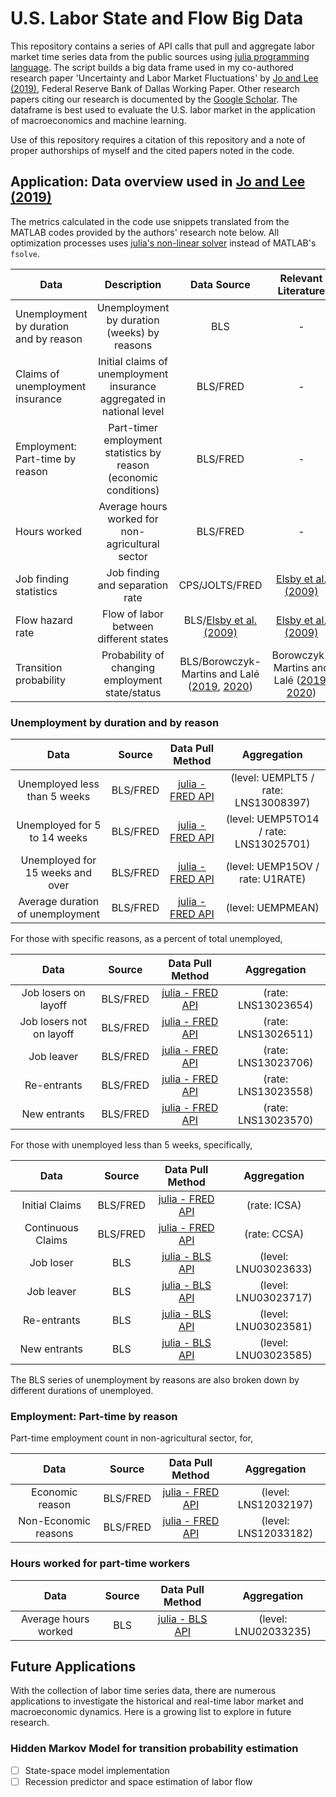 # U.S. Labor State and Flow Big Data

This repository contains a series of API calls that pull and aggregate labor market time series data from the public sources using [julia programming language](https://github.com/JuliaLang/julia). The script builds a big data frame used in my co-authored research paper 'Uncertainty and Labor Market Fluctuations' by [Jo and Lee (2019)](https://doi.org/10.24149/wp1904), Federal Reserve Bank of Dallas Working Paper. Other research papers citing our research is documented by the [Google Scholar](https://scholar.google.com/scholar?cites=9919406685530542947&as_sdt=5,44&sciodt=0,44&hl=en). The dataframe is best used to evaluate the U.S. labor market in the application of macroeconomics and machine learning.

Use of this repository requires a citation of this repository and a note of proper authorships of myself and the cited papers noted in the code.

## Application: Data overview used in [Jo and Lee (2019)](https://doi.org/10.24149/wp1904)
The metrics calculated in the code use snippets translated from the MATLAB codes provided by the authors' research note below. All optimization processes uses [julia's non-linear solver](https://docs.sciml.ai/NonlinearSolve/stable/) instead of MATLAB's `fsolve`.

| Data | Description | Data Source | Relevant Literature |
| --- | :---: | :---: | :---: |
| Unemployment by duration and by reason | Unemployment by duration (weeks) by reasons | BLS |  - |
| Claims of unemployment insurance | Initial claims of unemployment insurance aggregated in national level | BLS/FRED | - | - |
| Employment: Part-time by reason | Part-timer employment statistics by reason (economic conditions) | BLS/FRED | - |
| Hours worked | Average hours worked for non-agricultural sector | BLS/FRED | - |
| Job finding statistics | Job finding and separation rate | CPS/JOLTS/FRED | [Elsby et al. (2009)](https://doi.org/10.1257/mac.1.1.84) |
| Flow hazard rate | Flow of labor between different states | BLS/[Elsby et al. (2009)](https://doi.org/10.1257/mac.1.1.84) | [Elsby et al. (2009)](https://doi.org/10.1257/mac.1.1.84) |
| Transition probability | Probability of changing employment state/status | BLS/Borowczyk-Martins and Lalé ([2019](https://doi.org/10.1257/mac.20160078), [2020](https://doi.org/10.1016/j.labeco.2020.101940)) | Borowczyk-Martins and Lalé ([2019](https://doi.org/10.1257/mac.20160078), [2020](https://doi.org/10.1016/j.labeco.2020.101940)) |

### Unemployment by duration and by reason

| Data | Source | Data Pull Method | Aggregation |
| :---: | :---: | :---: | :---: |
| Unemployed less than 5 weeks | BLS/FRED | [julia - FRED API](https://github.com/micahjsmith/FredData.jl) | (level: UEMPLT5 / rate: LNS13008397) |
| Unemployed for 5 to 14 weeks | BLS/FRED | [julia - FRED API](https://github.com/micahjsmith/FredData.jl) | (level: UEMP5TO14 / rate: LNS13025701) |
| Unemployed for 15 weeks and over | BLS/FRED | [julia - FRED API](https://github.com/micahjsmith/FredData.jl) | (level: UEMP15OV / rate: U1RATE) |
| Average duration of unemployment | BLS/FRED | [julia - FRED API](https://github.com/micahjsmith/FredData.jl) | (level: UEMPMEAN) |

For those with specific reasons, as a percent of total unemployed,

| Data | Source | Data Pull Method | Aggregation |
| :---: | :---: | :---: | :---: |
| Job losers on layoff | BLS/FRED | [julia - FRED API](https://github.com/micahjsmith/FredData.jl) | (rate: LNS13023654) |
| Job losers not on layoff | BLS/FRED | [julia - FRED API](https://github.com/micahjsmith/FredData.jl) | (rate: LNS13026511) |
| Job leaver | BLS/FRED | [julia - FRED API](https://github.com/micahjsmith/FredData.jl) | (rate: LNS13023706) |
| Re-entrants | BLS/FRED | [julia - FRED API](https://github.com/micahjsmith/FredData.jl) | (rate: LNS13023558) |
| New entrants | BLS/FRED | [julia - FRED API](https://github.com/micahjsmith/FredData.jl) | (rate: LNS13023570) |

For those with unemployed less than 5 weeks, specifically,

| Data | Source | Data Pull Method | Aggregation |
| :---: | :---: | :---: | :---: |
| Initial Claims | BLS/FRED | [julia - FRED API](https://github.com/micahjsmith/FredData.jl) | (rate: ICSA) |
| Continuous Claims | BLS/FRED | [julia - FRED API](https://github.com/micahjsmith/FredData.jl) | (rate: CCSA) |
| Job loser | BLS | [julia - BLS API](https://www.bls.gov/developers/api_sample_code.htm) | (level: LNU03023633) |
| Job leaver | BLS | [julia - BLS API](https://www.bls.gov/developers/api_sample_code.htm) | (level: LNU03023717) |
| Re-entrants  | BLS | [julia - BLS API](https://www.bls.gov/developers/api_sample_code.htm) | (level: LNU03023581) |
| New entrants  | BLS | [julia - BLS API](https://www.bls.gov/developers/api_sample_code.htm) | (level: LNU03023585) |

The BLS series of unemployment by reasons are also broken down by different durations of unemployed.

### Employment: Part-time by reason
Part-time employment count in non-agricultural sector, for, 

| Data | Source | Data Pull Method | Aggregation |
| :---: | :---: | :---: | :---: |
| Economic reason | BLS/FRED | [julia - FRED API](https://github.com/micahjsmith/FredData.jl) | (level: LNS12032197) |
| Non-Economic reasons | BLS/FRED | [julia - FRED API](https://github.com/micahjsmith/FredData.jl) | (level: LNS12033182) |

### Hours worked for part-time workers

| Data | Source | Data Pull Method | Aggregation |
| :---: | :---: | :---: | :---: |
| Average hours worked  | BLS | [julia - BLS API](https://www.bls.gov/developers/api_sample_code.htm) | (level: LNU02033235) |

## Future Applications
With the collection of labor time series data, there are numerous applications to investigate the historical and real-time labor market and macroeconomic dynamics. Here is a growing list to explore in future research.

### Hidden Markov Model for transition probability estimation
- [ ] State-space model implementation
- [ ] Recession predictor and space estimation of labor flow
